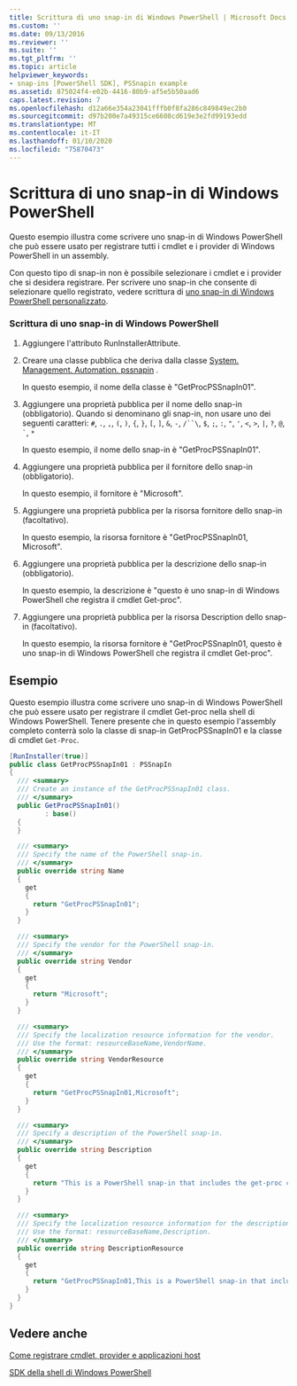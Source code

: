 ```yaml
---
title: Scrittura di uno snap-in di Windows PowerShell | Microsoft Docs
ms.custom: ''
ms.date: 09/13/2016
ms.reviewer: ''
ms.suite: ''
ms.tgt_pltfrm: ''
ms.topic: article
helpviewer_keywords:
- snap-ins [PowerShell SDK], PSSnapin example
ms.assetid: 875024f4-e02b-4416-80b9-af5e5b50aad6
caps.latest.revision: 7
ms.openlocfilehash: d12a66e354a23041fffb0f8fa286c849849ec2b0
ms.sourcegitcommit: d97b200e7a49315ce6608cd619e3e2fd99193edd
ms.translationtype: MT
ms.contentlocale: it-IT
ms.lasthandoff: 01/10/2020
ms.locfileid: "75870473"
---
```

# <a name="writing-a-windows-powershell-snap-in"></a>Scrittura di uno snap-in di Windows PowerShell

Questo esempio illustra come scrivere uno snap-in di Windows PowerShell che può essere usato per registrare tutti i cmdlet e i provider di Windows PowerShell in un assembly.

Con questo tipo di snap-in non è possibile selezionare i cmdlet e i provider che si desidera registrare. Per scrivere uno snap-in che consente di selezionare quello registrato, vedere scrittura di [uno snap-in di Windows PowerShell personalizzato](./writing-a-custom-windows-powershell-snap-in.md).

### <a name="writing-a-windows-powershell-snap-in"></a>Scrittura di uno snap-in di Windows PowerShell

1. Aggiungere l'attributo RunInstallerAttribute.

2. Creare una classe pubblica che deriva dalla classe [System. Management. Automation. pssnapin](/dotnet/api/System.Management.Automation.PSSnapIn) .

    In questo esempio, il nome della classe è "GetProcPSSnapIn01".

3. Aggiungere una proprietà pubblica per il nome dello snap-in (obbligatorio). Quando si denominano gli snap-in, non usare uno dei seguenti caratteri: `#`, `.`, `,`, `(`, `)`, `{`, `}`, `[`, `]`, `&`, `-`, `/``\`, `$`, `;`, `:`, `"`, `'`, `<`, `>`, `|`, `?`, `@`, `` ` ``, `*`

    In questo esempio, il nome dello snap-in è "GetProcPSSnapIn01".

4. Aggiungere una proprietà pubblica per il fornitore dello snap-in (obbligatorio).

    In questo esempio, il fornitore è "Microsoft".

5. Aggiungere una proprietà pubblica per la risorsa fornitore dello snap-in (facoltativo).

    In questo esempio, la risorsa fornitore è "GetProcPSSnapIn01, Microsoft".

6. Aggiungere una proprietà pubblica per la descrizione dello snap-in (obbligatorio).

    In questo esempio, la descrizione è "questo è uno snap-in di Windows PowerShell che registra il cmdlet Get-proc".

7. Aggiungere una proprietà pubblica per la risorsa Description dello snap-in (facoltativo).

    In questo esempio, la risorsa fornitore è "GetProcPSSnapIn01, questo è uno snap-in di Windows PowerShell che registra il cmdlet Get-proc".

## <a name="example"></a>Esempio

Questo esempio illustra come scrivere uno snap-in di Windows PowerShell che può essere usato per registrare il cmdlet Get-proc nella shell di Windows PowerShell. Tenere presente che in questo esempio l'assembly completo conterrà solo la classe di snap-in GetProcPSSnapIn01 e la classe di cmdlet `Get-Proc`.

```csharp
[RunInstaller(true)]
public class GetProcPSSnapIn01 : PSSnapIn
{
  /// <summary>
  /// Create an instance of the GetProcPSSnapIn01 class.
  /// </summary>
  public GetProcPSSnapIn01()
         : base()
  {
  }

  /// <summary>
  /// Specify the name of the PowerShell snap-in.
  /// </summary>
  public override string Name
  {
    get
    {
      return "GetProcPSSnapIn01";
    }
  }

  /// <summary>
  /// Specify the vendor for the PowerShell snap-in.
  /// </summary>
  public override string Vendor
  {
    get
    {
      return "Microsoft";
    }
  }

  /// <summary>
  /// Specify the localization resource information for the vendor.
  /// Use the format: resourceBaseName,VendorName.
  /// </summary>
  public override string VendorResource
  {
    get
    {
      return "GetProcPSSnapIn01,Microsoft";
    }
  }

  /// <summary>
  /// Specify a description of the PowerShell snap-in.
  /// </summary>
  public override string Description
  {
    get
    {
      return "This is a PowerShell snap-in that includes the get-proc cmdlet.";
    }
  }

  /// <summary>
  /// Specify the localization resource information for the description.
  /// Use the format: resourceBaseName,Description.
  /// </summary>
  public override string DescriptionResource
  {
    get
    {
      return "GetProcPSSnapIn01,This is a PowerShell snap-in that includes the get-proc cmdlet.";
    }
  }
}
```

## <a name="see-also"></a>Vedere anche

[Come registrare cmdlet, provider e applicazioni host](/previous-versions/ms714644(v=vs.85))

[SDK della shell di Windows PowerShell](../windows-powershell-reference.md)
